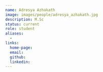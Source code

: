```yaml
---
name: Adresya Azhakath
image: images/people/adresya_azhakath.jpg
description: M.Sc
status: current
role: student
aliases:
  - 
links: 
  home-page: 
  email: 
  github: 
  linkedin: 
---
```

